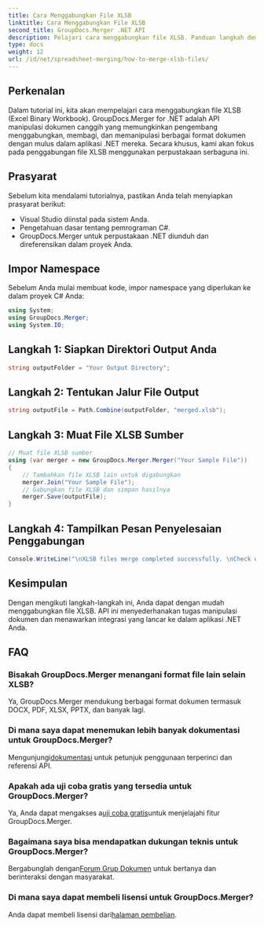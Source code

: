 ```yaml
---
title: Cara Menggabungkan File XLSB
linktitle: Cara Menggabungkan File XLSB
second_title: GroupDocs.Merger .NET API
description: Pelajari cara menggabungkan file XLSB. Panduan langkah demi langkah ini menyederhanakan tugas manipulasi dokumen.
type: docs
weight: 12
url: /id/net/spreadsheet-merging/how-to-merge-xlsb-files/
---
```

## Perkenalan
Dalam tutorial ini, kita akan mempelajari cara menggabungkan file XLSB (Excel Binary Workbook). GroupDocs.Merger for .NET adalah API manipulasi dokumen canggih yang memungkinkan pengembang menggabungkan, membagi, dan memanipulasi berbagai format dokumen dengan mulus dalam aplikasi .NET mereka. Secara khusus, kami akan fokus pada penggabungan file XLSB menggunakan perpustakaan serbaguna ini.
## Prasyarat
Sebelum kita mendalami tutorialnya, pastikan Anda telah menyiapkan prasyarat berikut:
- Visual Studio diinstal pada sistem Anda.
- Pengetahuan dasar tentang pemrograman C#.
- GroupDocs.Merger untuk perpustakaan .NET diunduh dan direferensikan dalam proyek Anda.
  

## Impor Namespace
Sebelum Anda mulai membuat kode, impor namespace yang diperlukan ke dalam proyek C# Anda:
```csharp
using System; 
using GroupDocs.Merger;
using System.IO;
```
## Langkah 1: Siapkan Direktori Output Anda
```csharp
string outputFolder = "Your Output Directory";
```
## Langkah 2: Tentukan Jalur File Output
```csharp
string outputFile = Path.Combine(outputFolder, "merged.xlsb");
```
## Langkah 3: Muat File XLSB Sumber
```csharp
// Muat file XLSB sumber
using (var merger = new GroupDocs.Merger.Merger("Your Sample File"))
{
    // Tambahkan file XLSB lain untuk digabungkan
    merger.Join("Your Sample File");
    // Gabungkan file XLSB dan simpan hasilnya
    merger.Save(outputFile);
}
```
## Langkah 4: Tampilkan Pesan Penyelesaian Penggabungan
```csharp
Console.WriteLine("\nXLSB files merge completed successfully. \nCheck output in {0}", outputFolder);
```

## Kesimpulan
Dengan mengikuti langkah-langkah ini, Anda dapat dengan mudah menggabungkan file XLSB. API ini menyederhanakan tugas manipulasi dokumen dan menawarkan integrasi yang lancar ke dalam aplikasi .NET Anda.

## FAQ
### Bisakah GroupDocs.Merger menangani format file lain selain XLSB?
Ya, GroupDocs.Merger mendukung berbagai format dokumen termasuk DOCX, PDF, XLSX, PPTX, dan banyak lagi.
### Di mana saya dapat menemukan lebih banyak dokumentasi untuk GroupDocs.Merger?
 Mengunjungi[dokumentasi](https://reference.groupdocs.com/merger/net/) untuk petunjuk penggunaan terperinci dan referensi API.
### Apakah ada uji coba gratis yang tersedia untuk GroupDocs.Merger?
 Ya, Anda dapat mengakses a[uji coba gratis](https://releases.groupdocs.com/)untuk menjelajahi fitur GroupDocs.Merger.
### Bagaimana saya bisa mendapatkan dukungan teknis untuk GroupDocs.Merger?
 Bergabunglah dengan[Forum Grup Dokumen](https://forum.groupdocs.com/c/merger/32) untuk bertanya dan berinteraksi dengan masyarakat.
### Di mana saya dapat membeli lisensi untuk GroupDocs.Merger?
 Anda dapat membeli lisensi dari[halaman pembelian](https://purchase.groupdocs.com/buy).